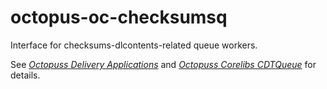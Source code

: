 # octopus-oc-checksumsq

Interface for checksums-dlcontents-related queue workers.

See [*Octopuss Delivery Applications*](https://github.com/octopusden/octopus-oc-srv-libs-delivery-apps) and [*Octopuss Corelibs CDTQueue*](https://github.com/octopusden/octopus-oc-corelibs-cdtqueue) for details.
